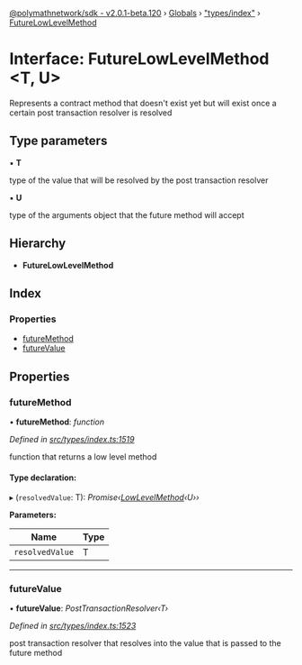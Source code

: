 [@polymathnetwork/sdk - v2.0.1-beta.120](../README.md) › [Globals](../globals.md) › ["types/index"](../modules/_types_index_.md) › [FutureLowLevelMethod](_types_index_.futurelowlevelmethod.md)

# Interface: FutureLowLevelMethod <**T, U**>

Represents a contract method that doesn't exist yet but will exist
once a certain post transaction resolver is resolved

## Type parameters

▪ **T**

type of the value that will be resolved by the post transaction resolver

▪ **U**

type of the arguments object that the future method will accept

## Hierarchy

- **FutureLowLevelMethod**

## Index

### Properties

- [futureMethod](_types_index_.futurelowlevelmethod.md#futuremethod)
- [futureValue](_types_index_.futurelowlevelmethod.md#futurevalue)

## Properties

### futureMethod

• **futureMethod**: _function_

_Defined in [src/types/index.ts:1519](https://github.com/PolymathNetwork/polymath-sdk/blob/1da5bc5/src/types/index.ts#L1519)_

function that returns a low level method

#### Type declaration:

▸ (`resolvedValue`: T): _Promise‹[LowLevelMethod](../modules/_types_index_.md#lowlevelmethod)‹U››_

**Parameters:**

| Name            | Type |
| --------------- | ---- |
| `resolvedValue` | T    |

---

### futureValue

• **futureValue**: _PostTransactionResolver‹T›_

_Defined in [src/types/index.ts:1523](https://github.com/PolymathNetwork/polymath-sdk/blob/1da5bc5/src/types/index.ts#L1523)_

post transaction resolver that resolves into the value that is passed to the future method
